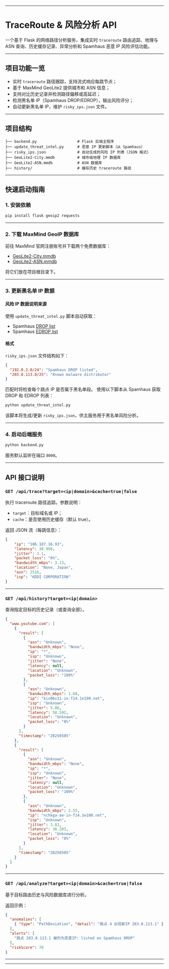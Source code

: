
---

# TraceRoute & 风险分析 API

一个基于 Flask 的网络路径分析服务，集成实时 `traceroute` 路由追踪、地理与 ASN 查询、历史缓存记录、异常分析和 Spamhaus 恶意 IP 风险评估功能。

---

## 项目功能一览

* 实时 `traceroute` 路径跟踪，支持流式响应每跳节点；
* 基于 MaxMind GeoLite2 提供城市和 ASN 信息；
* 支持对比历史记录并检测路径偏移或高延迟；
* 检测黑名单 IP（Spamhaus DROP/EDROP），输出风险评分；
* 自动更新黑名单 IP，维护 `risky_ips.json` 文件。

---

## 项目结构

```
├── backend.py                  # Flask 后端主程序
├── update_threat_intel.py      # 恶意 IP 更新脚本（从 Spamhaus）
├── risky_ips.json              # 自动生成的风险 IP 列表（JSON 格式）
├── GeoLite2-City.mmdb          # 城市级地理 IP 数据库
├── GeoLite2-ASN.mmdb           # ASN 数据库
├── history/                    # 缓存历史 traceroute 路径
```

---

## 快速启动指南

### 1. 安装依赖

```bash
pip install flask geoip2 requests
```

---

### 2. 下载 MaxMind GeoIP 数据库

前往 MaxMind 官网注册账号并下载两个免费数据库：

* [GeoLite2-City.mmdb](https://dev.maxmind.com/geoip/geolite2-free-geolocation-data)
* [GeoLite2-ASN.mmdb](https://dev.maxmind.com/geoip/geolite2-free-geolocation-data)

将它们放在项目根目录下。

---

### 3. 更新黑名单 IP 数据


#### 风险 IP 数据说明来源

使用 `update_threat_intel.py` 脚本自动获取：

* Spamhaus [DROP list](https://www.spamhaus.org/drop/)
* Spamhaus [EDROP list](https://www.spamhaus.org/drop/edrop/)

#### 格式

`risky_ips.json` 文件结构如下：

```json
{
  "192.0.2.0/24": "Spamhaus DROP listed",
  "203.0.113.0/25": "Known malware distributor"
}
```

匹配时将检查每个跳点 IP 是否属于黑名单段。
使用以下脚本从 Spamhaus 获取 DROP 和 EDROP 列表：

```bash
python update_threat_intel.py
```

该脚本将生成/更新 `risky_ips.json`，供主服务用于黑名单风险分析。

---

### 4. 启动后端服务

```bash
python backend.py
```

服务默认监听在端口 `8000`。

---

## API 接口说明

### `GET /api/trace?target=<ip|domain>&cache=true|false`

执行 traceroute 路径追踪。参数说明：

* `target`：目标域名或 IP；
* `cache`：是否使用历史缓存（默认 true）。

返回 JSON 流（每跳信息）：

```json
{
    "ip": "106.187.16.93", 
    "latency": 30.998, 
    "jitter": 3.1,
    "packet_loss": "0%", 
    "bandwidth_mbps": 3.13, 
    "location": "None, Japan", 
    "asn": 2516, 
    "isp": "KDDI CORPORATION"
}
```

---

### `GET /api/history?target=<ip|domain>`

查询指定目标的历史记录（或查询全部）。
```json
{
  "www.youtube.com": [
    {
      "result": [
        {
          "asn": "Unknown",
          "bandwidth_mbps": "None",
          "ip": "*",
          "isp": "Unknown",
          "jitter": "None",
          "latency": null,
          "location": "Unknown",
          "packet_loss": "100%"
        },
        {
          "asn": "Unknown",
          "bandwidth_mbps": 1.68,
          "ip": "kix06s11-in-f14.1e100.net",
          "isp": "Unknown",
          "jitter": 5.86,
          "latency": 58.592,
          "location": "Unknown",
          "packet_loss": "0%"
        }
      ],
      "timestamp": "20250505"
    },
    {
      "result": [
        {
          "asn": "Unknown",
          "bandwidth_mbps": "None",
          "ip": "*",
          "isp": "Unknown",
          "jitter": "None",
          "latency": null,
          "location": "Unknown",
          "packet_loss": "100%"
        },
        {
          "asn": "Unknown",
          "bandwidth_mbps": 2.55,
          "ip": "nchkga-ae-in-f14.1e100.net",
          "isp": "Unknown",
          "jitter": 3.82,
          "latency": 38.203,
          "location": "Unknown",
          "packet_loss": "0%"
        }
      ],
      "timestamp": "20250505"
    }
  ]
}
```


---

### `GET /api/analyze?target=<ip|domain>&cache=true|false`

基于目标路由历史与风险数据库进行分析。

返回示例：

```json
{
  "anomalies": [
    { "type": "PathDeviation", "detail": "跳点 4 出现新IP 203.0.113.1" }
  ],
  "alerts": [
    "跳点 203.0.113.1 被列为恶意IP: listed on Spamhaus DROP"
  ],
  "riskScore": 70
}
```

---



---